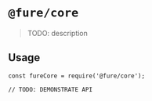 # `@fure/core`

> TODO: description

## Usage

```
const fureCore = require('@fure/core');

// TODO: DEMONSTRATE API
```

